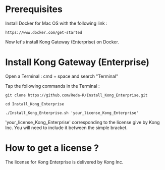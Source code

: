 # Prerequisites

Install Docker for Mac OS with the following link :

    https://www.docker.com/get-started

Now let's install Kong Gateway (Enterprise) on Docker.

# Install Kong Gateway (Enterprise)

Open a Terminal : cmd + space and search "Terminal"

Tap the following commands in the Terminal :

    git clone https://github.com/Reda-R/Install_Kong_Enterprise.git

    cd Install_Kong_Enterprise
    
    ./Install_Kong_Enterprise.sh 'your_license_Kong_Enterprise'

'your_license_Kong_Enterprise' corresponding to the license give by Kong Inc. You will need to include it between the simple bracket.

# How to get a license ?

The license for Kong Enterprise is delivered by Kong Inc.
